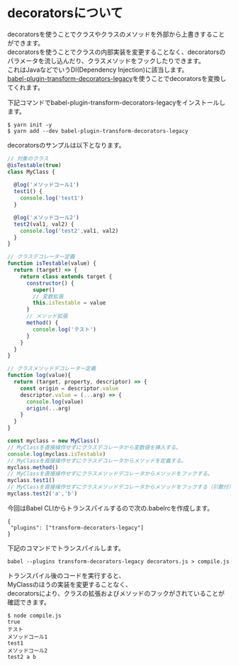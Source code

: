 # decoratorsについて
decoratorsを使うことでクラスやクラスのメソッドを外部から上書きすることができます。  
decoratorsを使うことでクラスの内部実装を変更することなく、decoratorsのパラメータを流し込んだり、クラスメソッドをフックしたりできます。  
これはJavaなどでいうDI(Dependency Injection)に該当します。  
[babel-plugin-transform-decorators-legacy](https://github.com/loganfsmyth/babel-plugin-transform-decorators-legacy)を使うことでdecoratorsを変換してくれます。  

下記コマンドでbabel-plugin-transform-decorators-legacyをインストールします。  

```
$ yarn init -y
$ yarn add --dev babel-plugin-transform-decorators-legacy
```

decoratorsのサンプルは以下となります。

```decorators.js
// 対象のクラス
@isTestable(true)
class MyClass { 
  
  @log('メソッドコール1')
  test1() {
    console.log('test1')
  }

  @log('メソッドコール2')
  test2(val1, val2) {
    console.log('test2',val1, val2)
  }
}

// クラスデコレーター定義
function isTestable(value) {
  return (target) => {
    return class extends target {
      constructor() {
        super()
        // 変数拡張
        this.isTestable = value
      }
      // メソッド拡張
      method() {
        console.log('テスト')
      }
    }
  }
}

// クラスメソッドデコレーター定義
function log(value){
  return (target, property, descriptor) => {
    const origin = descriptor.value
    descriptor.value = (...arg) => {
      console.log(value)
      origin(...arg)
    }
  }
}

const myclass = new MyClass()
// MyClassを直接操作せずにクラスデコレータから変数値を挿入する。
console.log(myclass.isTestable)
// MyClassを直接操作せずにクラスデコレータからメソッドを定義する。
myclass.method()
// MyClassを直接操作せずにクラスメソッドデコレータからメソッドをフックする。
myclass.test1()
// MyClassを直接操作せずにクラスメソッドデコレータからメソッドをフックする（引数付）
myclass.test2('a','b')
```

今回はBabel CLIからトランスパイルするので次の.babelrcを作成します。

```.babelrc
{
 "plugins": ["transform-decorators-legacy"]
}
```

下記のコマンドでトランスパイルします。

```
babel --plugins transform-decorators-legacy decorators.js > compile.js
```

トランスパイル後のコードを実行すると、  
MyClassのほうの実装を変更することなく、  
decoratorsにより、クラスの拡張およびメソッドのフックがされていることが確認できます。  

```
$ node compile.js 
true
テスト
メソッドコール1
test1
メソッドコール2
test2 a b
```